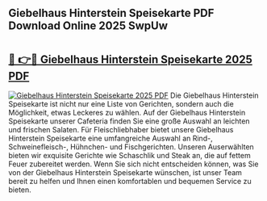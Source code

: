 ## Giebelhaus Hinterstein Speisekarte PDF Download Online 2025 SwpUw

# <h2><a href="http://gccb6o6.nevu.top/?p=Giebelhaus+Hinterstein+Speisekarte">🔗 👉🔴 Giebelhaus Hinterstein Speisekarte 2025 PDF</a></h2>

[![Giebelhaus Hinterstein Speisekarte 2025 PDF](https://i.imgur.com/dBaPXMq.png)](http://gccb6o6.nevu.top/?p=Giebelhaus+Hinterstein+Speisekarte)
Die Giebelhaus Hinterstein Speisekarte ist nicht nur eine Liste von Gerichten, sondern auch die Möglichkeit, etwas Leckeres zu wählen. Auf der Giebelhaus Hinterstein Speisekarte unserer Cafeteria finden Sie eine große Auswahl an leichten und frischen Salaten. Für Fleischliebhaber bietet unsere Giebelhaus Hinterstein Speisekarte eine umfangreiche Auswahl an Rind-, Schweinefleisch-, Hühnchen- und Fischgerichten. Unseren Auserwählten bieten wir exquisite Gerichte wie Schaschlik und Steak an, die auf fettem Feuer zubereitet werden. Wenn Sie sich nicht entscheiden können, was Sie von der Giebelhaus Hinterstein Speisekarte wünschen, ist unser Team bereit zu helfen und Ihnen einen komfortablen und bequemen Service zu bieten.
